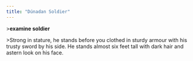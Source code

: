 ```yaml
---
title: "Dúnadan Soldier"
---
```


\>**examine soldier**

\>Strong in stature, he stands before you clothed in sturdy armour with
his trusty sword by his side. He stands almost six feet tall with dark
hair and astern look on his face.